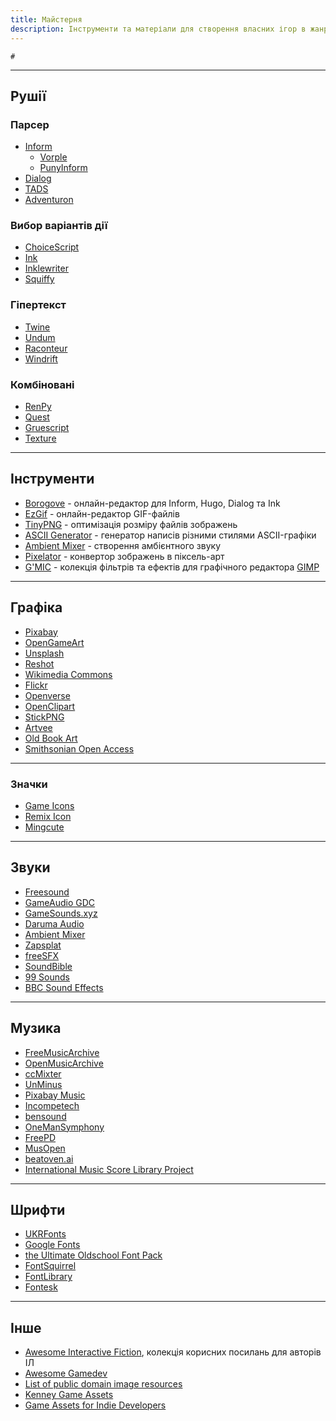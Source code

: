 ```yaml
---
title: Майстерня
description: Інструменти та матеріали для створення власних ігор в жанрі ІЛ і не тільки
---
```


```toc
#
```

---

## Рушії

### Парсер

- [Inform](http://inform7.com/)
    - [Vorple](https://vorple-if.com/)
    - [PunyInform](https://github.com/johanberntsson/PunyInform)
- [Dialog](https://linusakesson.net/dialog/)
- [TADS](http://www.tads.org/)
- [Adventuron](https://adventuron.io/)

### Вибор варіантів дії

- [ChoiceScript](https://www.choiceofgames.com/make-your-own-games/choicescript-intro/)
- [Ink](https://www.inklestudios.com/ink/)
- [Inklewriter](https://www.inklewriter.com/)
- [Squiffy](http://textadventures.co.uk/squiffy)

### Гіпертекст

- [Twine](https://twinery.org/)
- [Undum](https://idmillington.github.io/undum/)
- [Raconteur](https://sequitur.github.io/raconteur/)
- [Windrift](https://github.com/lizadaly/windrift)

### Комбіновані

- [RenPy](https://renpy.org/)
- [Quest](http://textadventures.co.uk/quest/)
- [Gruescript](https://versificator.itch.io/gruescript)
- [Texture](https://texturewriter.com/)

---

## Інструменти

- [Borogove](https://borogove.app/) - онлайн-редактор для Inform, Hugo, Dialog та Ink
- [EzGif](https://ezgif.com/) - онлайн-редактор GIF-файлів
- [TinyPNG](https://tinypng.com/) - оптимізація розміру файлів зображень
- [ASCII Generator](http://www.network-science.de/ascii/) - генератор написів різними стилями ASCII-графіки
- [Ambient Mixer](https://www.ambient-mixer.com/) - створення амбієнтного звуку
- [Pixelator](http://pixelatorapp.com/) - конвертор зображень в піксель-арт
- [G'MIC](https://gmic.eu/) - колекція фільтрів та ефектів для графічного редактора [GIMP](https://www.gimp.org/)

---

## Графіка

- [Pixabay](https://pixabay.com/)
- [OpenGameArt](https://opengameart.org/)
- [Unsplash](https://unsplash.com/)
- [Reshot](https://www.reshot.com/)
- [Wikimedia Commons](https://commons.wikimedia.org/wiki/Main_Page)
- [Flickr](https://flickr.com/)
- [Openverse](https://openverse.org/)
- [OpenClipart](https://openclipart.org/)
- [StickPNG](https://www.stickpng.com/)
- [Artvee](https://artvee.com/)
- [Old Book Art](https://www.oldbookart.com/)
- [Smithsonian Open Access](https://www.si.edu/openaccess)

---

### Значки

- [Game Icons](https://game-icons.net/)
- [Remix Icon](https://remixicon.com/)
- [Mingcute](https://www.mingcute.com/)

---

## Звуки

- [Freesound](https://freesound.org/)
- [GameAudio GDC](https://sonniss.com/gameaudiogdc)
- [GameSounds.xyz](https://gamesounds.xyz/)
- [Daruma Audio](https://daruma.audio/sfx)
- [Ambient Mixer](https://www.ambient-mixer.com/)
- [Zapsplat](https://www.zapsplat.com/)
- [freeSFX](https://freesfx.co.uk/)
- [SoundBible](https://soundbible.com/)
- [99 Sounds](https://99sounds.org/)
- [BBC Sound Effects](https://sound-effects.bbcrewind.co.uk/)

---

## Музика

- [FreeMusicArchive](https://freemusicarchive.org/)
- [OpenMusicArchive](http://openmusicarchive.org/)
- [ccMixter](http://dig.ccmixter.org/)
- [UnMinus](https://www.unminus.com/)
- [Pixabay Music](https://pixabay.com/music/)
- [Incompetech](https://incompetech.com/music/)
- [bensound](https://www.bensound.com/)
- [OneManSymphony](https://onemansymphony.bandcamp.com/)
- [FreePD](https://freepd.com/)
- [MusOpen](https://musopen.org/)
- [beatoven.ai](https://www.beatoven.ai/)
- [International Music Score Library Project](https://imslp.org/)

---

## Шрифти

- [UKRFonts](https://ukrfonts.com/)
- [Google Fonts](https://fonts.google.com/)
- [the Ultimate Oldschool Font Pack](https://int10h.org/oldschool-pc-fonts/)
- [FontSquirrel](https://www.fontsquirrel.com/)
- [FontLibrary](https://fontlibrary.org/)
- [Fontesk](https://fontesk.com/)

---

## Інше
- [Awesome Interactive Fiction](https://github.com/tajmone/awesome-interactive-fiction), колекція корисних посилань для авторів ІЛ
- [Awesome Gamedev](https://github.com/Calinou/awesome-gamedev)
- [List of public domain image resources](https://www.moma.co.uk/public-domain-images/)
- [Kenney Game Assets](https://kenney.nl/assets)
- [Game Assets for Indie Developers](https://www.gamedevmarket.net/)

